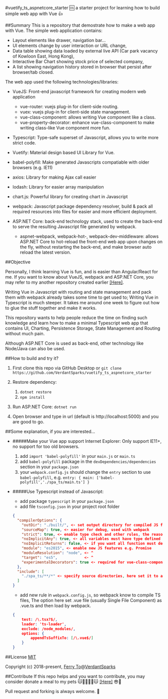#vuetify_ts_aspnetcore_starter 
:cool: a starter project for learning how to build simple web app with Vue :+1:

##Summary
This is a repository that demostrate how to make a web app with Vue.
The simple web application contains:
- Layout elements like drawer, navigation bar... 
- UI elements change by user interaction or URL change,
- Data table showing data loaded by external live API (Car park vacancy of Kowloon East, Hong Kong),
- Interactive Bar Chart showing stock price of selected company,
- A list showing navigation history stored in browser that persist after browser/tab closed.

The web app used the following technologies/libraries:

- VueJS: Front-end javascript framework for creating modern web application
 
    - vue-router: vuejs plug-in for client-side routing.
    - vuex: vuejs plug-in for client-side state management.
    - vue-class-component: allows writing Vue component like a class.
    - vue-property-decorator: enhance vue-class-component to make writing class-like Vue component more fun. 

- Typescript: Type-safe superset of Javascript, allows you to write more strict code.

- Vuetify: Material design based UI Library for Vue. 

- babel-polyfill: Make generated Javascripts compatiable with older browsers (e.g. IE11)

- axios: Library for making Ajax call easier

- lodash: Library for easier array manipulation

- chart.js: Powerful library for creating chart in Javascript

- webpack: Javascript package dependency resolver, build & pack all required resources into files for easier and more efficient deployment.

- ASP.NET Core: back-end technology stack, used to create the back-end to serve the resulting Javascript file generated by webpack.

    - aspnet-webpack, webpack-hot-, webpack-dev-middleware: allows ASP.NET Core to hot-reload the front-end web app upon changes on the fly, without restarting the back-end, and make browser auto reload the latest version.
    
 ##Objective
 
 Personally, I think learning Vue is fun, and is easier than Angular/React for me.
 If you want to know about VueJS, webpack and ASP.NET Core, 
 you may refer to my another repository created earlier 
 [[Here]](https://github.com/VerdantSparks/vuejs-aspnetcore-ssr).
 
 Writing Vue in Javascript with routing and state management 
 and pack them with webpack already takes some time to get used to;
 Writing Vue in Typescript is much steeper. 
 It takes me around one week to figure out how to glue the stuff together and make it works.
 
 This repository wants to help people reduce the time on finding such knowledge 
 and learn how to make a minimal Typescript web app that contains 
 UI, Charting, Persistence Storage, State Management and Routing without much pain.
 
 Although ASP.NET Core is used as back-end, other technology like Node/Java can also be used.
 
 ##How to build and try it?
 
 1. First clone this repo via GitHub Desktop or `git clone https://github.com/VerdantSparks/vuetify_ts_aspnetcore_starter`
 
 2. Restore dependency:
    
    1. `dotnet restore`
    2. `npm install`

3. Run ASP.NET Core: `dotnet run`

4. Open browser and type in url (default is http://localhost:5000) and you are good to go.

##Some explanation, if you are interested...

- #####Make your Vue app support Internet Explorer:
    Only support IE11+, no support for too old browsers.
    1. add `import 'babel-polyfill'` in your `main.js` or `main.ts`
    2. add `babel-polyfill` package in the `devDependencies/dependencies` section in your `package.json`
    3. your `webpack.config.js` should change the `entry` section to use `babel-polyfill`, 
    e.g. `entry: { main: ['babel-polyfill','./spa_ts/main.ts'] }`
    
- #####Use Typescript instead of Javascript:
    - add package `typescript` in your `package.json`
    - add file `tsconfig.json` in your project root folder
    ```json
    {
      "compilerOptions": {
        "outDir": "./built/", <- set output directory for compiled JS from TS
        "sourceMap": true, <- easier for debug, used with webpack
        "strict": true, <- enable type check and other rules, the reason we use TS
        "noImplicitAny": true, <- all variables must have type defined
        "noImplicitReturns": false, <- if you want all function must define return type also, set it to true
        "module": "es2015", <- enable new JS features e.g. Promise
        "moduleResolution": "node", <- ^
        "target": "es5",            <- ^
        "experimentalDecorators": true <- required for vue-class-component & vue-property-decorator
      },
      "include": [
        "./spa_ts/**/*" <- specify source directories, here set it to all resources under folder spa_ts in project root folder
      ]
    }
    ```
    - add new rule in `webpack.config.js`, so webpack know to compile TS files, 
    The option here set .vue file (usually Single File Component) as .vue.ts
    and then load by webpack.
    ```json
    {
        test: /\.tsx?$/,
        loader: 'ts-loader',
        exclude: /node_modules/,
        options: {
            appendTsSuffixTo: [/\.vue$/]
        }
    }
    ```
    
##License
[MIT](http://opensource.org/licenses/MIT)

Copyright (c) 2018-present, [Ferry To](https://github.com/ferrywlto)@[VerdantSparks](https://github.com/VerdantSparks)

##Contribute
If this repo helps and you want to contribute, you may consider donate a meal to my pets 
:cat::hamster::hamster::hamster::hamster::cat: [[Here]](https://paypal.me/VerdantSparks) :sunglasses::metal:

Pull request and forking is always welcome. :beers: